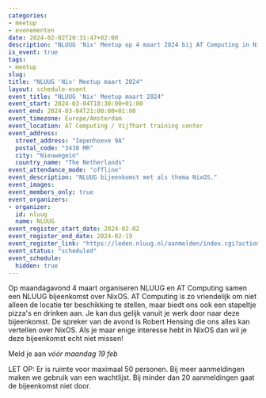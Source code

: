 ```yaml
---
categories:
- meetup
- evenementen
date: 2024-02-02T20:31:47+02:00
description: "NLUUG 'Nix' Meetup op 4 maart 2024 bij AT Computing in Nieuwegein."
is_event: true
tags:
- meetup
slug:
title: "NLUUG 'Nix' Meetup maart 2024"
layout: schedule-event
event_title: "NLUUG 'Nix' Meetup maart 2024"
event_start: 2024-03-04T18:30:00+01:00
event_end: 2024-03-04T21:00:00+01:00
event_timezone: Europe/Amsterdam
event_location: AT Computing / Vijfhart training center
event_address:
  street_address: "Iepenhoeve 9A"
  postal_code: "3438 MR"
  city: "Nieuwegein"
  country_name: "The Netherlands"
event_attendance_mode: "offline"
event_description: "NLUUG bijeenkomst met als thema NixOS."
event_images:
event_members_only: true
event_organizers:
- organizer:
  id: nluug
  name: NLUUG
event_register_start_date: 2024-02-02
event_register_end_date: 2024-02-19
event_register_link: "https://leden.nluug.nl/aanmelden/index.cgi?action=event"
event_status: "scheduled"
event_schedule:
  hidden: true
---
```


Op maandagavond 4 maart organiseren NLUUG en AT Computing samen een NLUUG bijeenkomst over NixOS. AT Computing is zo vriendelijk om niet alleen de locatie ter beschikking te stellen, maar biedt ons ook een stapeltje pizza's en drinken aan. Je kan dus gelijk vanuit je werk door naar deze bijeenkomst. De spreker van de avond is Robert Hensing die ons alles kan vertellen over NixOS. Als je maar enige interesse hebt in NixOS dan wil je deze bijeenkomst echt niet missen!


Meld je aan _vóór maandag 19 feb_

LET OP: Er is ruimte voor maximaal 50 personen. Bij meer aanmeldingen maken we gebruik van een wachtlijst. Bij minder dan 20 aanmeldingen gaat de bijeenkomst niet door.
